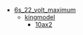 * [6s_22_volt_maximum](6s_22_volt_maximum)
  * [kingmodel](6s_22_volt_maximum/kingmodel)
    * [10ax2](6s_22_volt_maximum/kingmodel/10ax2)
